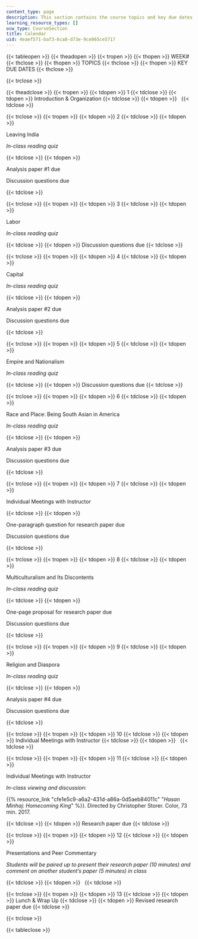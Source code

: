 ```yaml
---
content_type: page
description: This section contains the course topics and key due dates.
learning_resource_types: []
ocw_type: CourseSection
title: Calendar
uid: 4eaef571-baf3-6ca8-d73e-9ce865ce5717
---
```


{{< tableopen >}}
{{< theadopen >}}
{{< tropen >}}
{{< thopen >}}
WEEK#
{{< thclose >}}
{{< thopen >}}
TOPICS
{{< thclose >}}
{{< thopen >}}
KEY DUE DATES
{{< thclose >}}

{{< trclose >}}

{{< theadclose >}}
{{< tropen >}}
{{< tdopen >}}
1
{{< tdclose >}}
{{< tdopen >}}
Introduction & Organization
{{< tdclose >}}
{{< tdopen >}}
 
{{< tdclose >}}

{{< trclose >}}
{{< tropen >}}
{{< tdopen >}}
2
{{< tdclose >}}
{{< tdopen >}}


Leaving India

_In-class reading quiz_


{{< tdclose >}}
{{< tdopen >}}


Analysis paper #1 due

Discussion questions due


{{< tdclose >}}

{{< trclose >}}
{{< tropen >}}
{{< tdopen >}}
3
{{< tdclose >}}
{{< tdopen >}}


Labor

_In-class reading quiz_


{{< tdclose >}}
{{< tdopen >}}
Discussion questions due
{{< tdclose >}}

{{< trclose >}}
{{< tropen >}}
{{< tdopen >}}
4
{{< tdclose >}}
{{< tdopen >}}


Capital

_In-class reading quiz_


{{< tdclose >}}
{{< tdopen >}}


Analysis paper #2 due

Discussion questions due


{{< tdclose >}}

{{< trclose >}}
{{< tropen >}}
{{< tdopen >}}
5
{{< tdclose >}}
{{< tdopen >}}


Empire and Nationalism

_In-class reading quiz_


{{< tdclose >}}
{{< tdopen >}}
Discussion questions due
{{< tdclose >}}

{{< trclose >}}
{{< tropen >}}
{{< tdopen >}}
6
{{< tdclose >}}
{{< tdopen >}}


Race and Place: Being South Asian in America

_In-class reading quiz_


{{< tdclose >}}
{{< tdopen >}}


Analysis paper #3 due

Discussion questions due


{{< tdclose >}}

{{< trclose >}}
{{< tropen >}}
{{< tdopen >}}
7
{{< tdclose >}}
{{< tdopen >}}


Individual Meetings with Instructor


{{< tdclose >}}
{{< tdopen >}}


One-paragraph question for research paper due

Discussion questions due 


{{< tdclose >}}

{{< trclose >}}
{{< tropen >}}
{{< tdopen >}}
8
{{< tdclose >}}
{{< tdopen >}}


Multiculturalism and Its Discontents

_In-class reading quiz_


{{< tdclose >}}
{{< tdopen >}}


One-page proposal for research paper due

Discussion questions due


{{< tdclose >}}

{{< trclose >}}
{{< tropen >}}
{{< tdopen >}}
9
{{< tdclose >}}
{{< tdopen >}}


Religion and Diaspora

_In-class reading quiz_


{{< tdclose >}}
{{< tdopen >}}


Analysis paper #4 due

Discussion questions due


{{< tdclose >}}

{{< trclose >}}
{{< tropen >}}
{{< tdopen >}}
10
{{< tdclose >}}
{{< tdopen >}}
Individual Meetings with Instructor
{{< tdclose >}}
{{< tdopen >}}
 
{{< tdclose >}}

{{< trclose >}}
{{< tropen >}}
{{< tdopen >}}
11
{{< tdclose >}}
{{< tdopen >}}


Individual Meetings with Instructor

_In-class viewing and discussion:_

{{% resource_link "cfe1e5c9-a6a2-431d-a86a-0d5aeb84011c" "_Hasan Minhaj: Homecoming King_" %}}. Directed by Christopher Storer. Color, 73 min. 2017.


{{< tdclose >}}
{{< tdopen >}}
Research paper due
{{< tdclose >}}

{{< trclose >}}
{{< tropen >}}
{{< tdopen >}}
12
{{< tdclose >}}
{{< tdopen >}}


Presentations and Peer Commentary

_Students will be paired up to present their research paper (10 minutes) and comment on another student’s paper (5 minutes) in class_


{{< tdclose >}}
{{< tdopen >}}
 
{{< tdclose >}}

{{< trclose >}}
{{< tropen >}}
{{< tdopen >}}
13
{{< tdclose >}}
{{< tdopen >}}
Lunch & Wrap Up
{{< tdclose >}}
{{< tdopen >}}
Revised research paper due
{{< tdclose >}}

{{< trclose >}}

{{< tableclose >}}